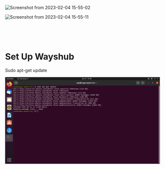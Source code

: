 ![Screenshot from 2023-02-04 15-55-02](https://user-images.githubusercontent.com/111972023/216758453-1b866ec3-8066-45c0-b14f-0127f030e205.png)


![Screenshot from 2023-02-04 15-55-11](https://user-images.githubusercontent.com/111972023/216758496-52ae8f98-0c7c-48d9-9ac2-f06c8ea6855e.png)



<br>
<br>
<br>


# Set Up Wayshub

Sudo apt-get update

![](https://github.com/Angga6699/Devops-15/blob/main/Stage%202/Week%201/Poto%20Day%201%20Dan%20Day%202/1.png)
